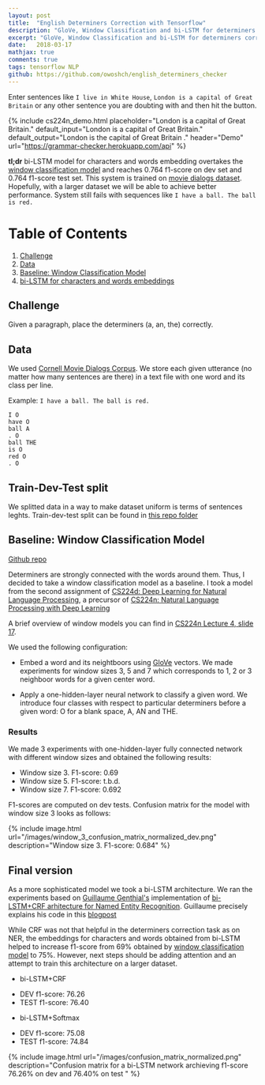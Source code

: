 ```yaml
---
layout: post
title:  "English Determiners Correction with Tensorflow"
description: "GloVe, Window Classification and bi-LSTM for determiners correction"
excerpt: "GloVe, Window Classification and bi-LSTM for determiners correction"
date:   2018-03-17
mathjax: true
comments: true
tags: tensorflow NLP
github: https://github.com/owoshch/english_determiners_checker
---
```




Enter sentences like `I live in White House`, `London is a capital of Great Britain` or any other sentence you are doubting with and then hit the button.

{% include cs224n_demo.html
    placeholder="London is a capital of Great Britain."
    default_input="London is a capital of Great Britain."
    default_output="London is the capital of Great Britain ."
    header="Demo"
    url="https://grammar-checker.herokuapp.com/api"
%}

**tl;dr** bi-LSTM model for characters and words embedding overtakes the [window classification model](https://github.com/owoshch/english_determiners_checker) and reaches 0.764  f1-score on dev set and 0.764 f1-score test set. This system is trained on [movie dialogs dataset](http://www.cs.cornell.edu/~cristian/Cornell_Movie-Dialogs_Corpus.html). Hopefully, with a larger dataset we will be able to achieve better performance. System still fails with sequences like `I have a ball. The ball is red.`



# Table of Contents
1. [Challenge](#challenge)
2. [Data](#data)
3. [Baseline: Window Classification Model](#baseline)
4. [bi-LSTM for characters and words embeddings](#bi-lstm)

<a name="challenge"></a>
## Challenge 

Given a paragraph, place the determiners (a, an, the) correctly.

<a name="data"></a>
## Data

We used [Cornell Movie Dialogs Corpus](http://www.cs.cornell.edu/~cristian/Cornell_Movie-Dialogs_Corpus.html). We store each given utterance (no matter how many sentences are there) in a text file with one word and its class per line. 

Example: `I have a ball. The ball is red.`

```
I O
have O
ball A
. O
ball THE
is O
red O
. O
```

## Train-Dev-Test split

We splitted data in a way to make dataset uniform is terms of sentences leghts. Train-dev-test split can be found in [this repo folder](https://github.com/owoshch/english_determiners_checker/tree/master/data/det)



<a name="baseline"></a>
## Baseline: Window Classification Model 

[Github repo](https://github.com/owoshch/english_determiners_checker)

Determiners are strongly connected with the words around them. Thus, I decided to take a window classification model as a baseline. I took a model from the second assignment of [CS224d: Deep Learning for Natural Language Processing](http://cs224d.stanford.edu/), a precursor of [CS224n: Natural Language Processing with Deep Learning](http://web.stanford.edu/class/cs224n/syllabus.html)

A brief overview of window models you can find in [CS224n Lecture 4, slide 17](http://web.stanford.edu/class/cs224n/lectures/lecture4.pdf).

We used the following configuration:

* Embed a word and its neightboors using [GloVe](https://nlp.stanford.edu/projects/glove/) vectors. We made experiments for window sizes 3, 5 and 7 which corresponds to 1, 2 or 3 neighboor words for a given center word. 

* Apply a one-hidden-layer neural network to classify a given word. We introduce four classes with respect to particular determiners before a given word: O for a blank space, A, AN and THE.

### Results

We made 3 experiments with one-hidden-layer fully connected network with different window sizes and obtained the following results:

* Window size 3. F1-score: 0.69
* Window size 5. F1-score: t.b.d.
* Window size 7. F1-score: 0.692

F1-scores are computed on dev tests. Confusion matrix for the model with window size 3 looks as follows:

{% include image.html url="/images/window_3_confusion_matrix_normalized_dev.png"
description="Window size 3. F1-score: 0.684" %}


<a name="bi-lstm"></a>
## Final version 

As a more sophisticated model we took a bi-LSTM architecture. We ran the experiments based on [Guillaume Genthial's](https://github.com/guillaumegenthial) implementation of [bi-LSTM+CRF arhitecture for Named Entity Recognition](https://github.com/guillaumegenthial/sequence_tagging). Guillaume precisely explains his code in this [blogpost](https://guillaumegenthial.github.io/sequence-tagging-with-tensorflow.html)


While CRF was not that helpful in the determiners correction task as on NER, the embeddings for characters and words obtained from bi-LSTM helped to increase f1-score from 69% obtained by [window classification model](https://github.com/owoshch/english_determiners_checker) to 75%. However, next steps should be adding attention and an attempt to train this architecture on a larger dataset.

* bi-LSTM+CRF
- DEV f1-score: 76.26 
- TEST f1-score: 76.40

* bi-LSTM+Softmax
- DEV f1-score: 75.08 
- TEST f1-score: 74.84

{% include image.html url="/images/confusion_matrix_normalized.png"
description="Confusion matrix for a bi-LSTM network archieving  f1-score 76.26% on dev and 76.40% on test " %}



